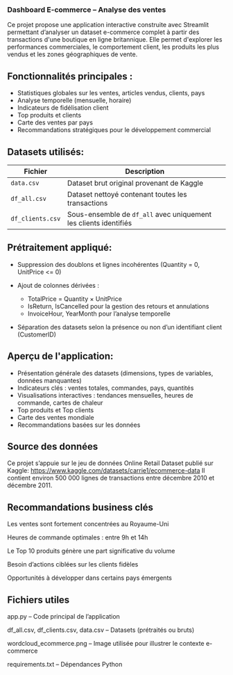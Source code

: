 ### Dashboard E-commerce – Analyse des ventes
Ce projet propose une application interactive construite avec Streamlit permettant d’analyser un dataset e-commerce complet à partir des transactions d'une boutique en ligne britannique.
Elle permet d'explorer les performances commerciales, le comportement client, les produits les plus vendus et les zones géographiques de vente.

 ## Fonctionnalités principales :
 
   - Statistiques globales sur les ventes, articles vendus, clients, pays
   - Analyse temporelle (mensuelle, horaire)
   - Indicateurs de fidélisation client
   - Top produits et clients
   - Carte des ventes par pays
   - Recommandations stratégiques pour le développement commercial

## Datasets utilisés:
| Fichier          | Description                                                      |
| ---------------- | ---------------------------------------------------------------- |
| `data.csv`       | Dataset brut original provenant de Kaggle                        |
| `df_all.csv`     | Dataset nettoyé contenant toutes les transactions                |
| `df_clients.csv` | Sous-ensemble de `df_all` avec uniquement les clients identifiés |


## Prétraitement appliqué:
- Suppression des doublons et lignes incohérentes (Quantity = 0, UnitPrice <= 0)

- Ajout de colonnes dérivées :
  - TotalPrice = Quantity × UnitPrice
  - IsReturn, IsCancelled pour la gestion des retours et annulations
  - InvoiceHour, YearMonth pour l’analyse temporelle

- Séparation des datasets selon la présence ou non d’un identifiant client (CustomerID)

## Aperçu de l'application:
  - Présentation générale des datasets (dimensions, types de variables, données manquantes)
  - Indicateurs clés : ventes totales, commandes, pays, quantités
  - Visualisations interactives : tendances mensuelles, heures de commande, cartes de chaleur
  - Top produits et Top clients
  - Carte des ventes mondiale
  - Recommandations basées sur les données

## Source des données
Ce projet s’appuie sur le jeu de données Online Retail Dataset publié sur Kaggle: https://www.kaggle.com/datasets/carrie1/ecommerce-data 
Il contient environ 500 000 lignes de transactions entre décembre 2010 et décembre 2011.

## Recommandations business clés
Les ventes sont fortement concentrées au Royaume-Uni

Heures de commande optimales : entre 9h et 14h

Le Top 10 produits génère une part significative du volume

Besoin d’actions ciblées sur les clients fidèles

Opportunités à développer dans certains pays émergents

## Fichiers utiles
app.py – Code principal de l’application

df_all.csv, df_clients.csv, data.csv – Datasets (prétraités ou bruts)

wordcloud_ecommerce.png – Image utilisée pour illustrer le contexte e-commerce

requirements.txt – Dépendances Python
